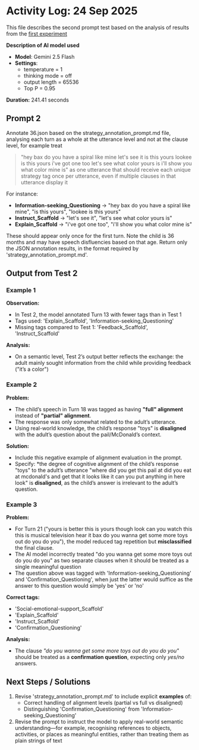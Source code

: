 # Activity Log: 24 Sep 2025

This file describes the second prompt test based on the analysis of results from the [first experiment](https://github.com/wuthree00/LLM-ChildTalk-prompt-engineering/blob/main/logs/2025-09-20-annotation-test.md)

**Description of AI model used**
- **Model**: Gemini 2.5 Flash
- **Settings**:
  - temperature = 1
  - thinking mode = off
  - output length = 65536
  - Top P = 0.95

**Duration:** 241.41 seconds

## Prompt 2
Annotate 36.json based on the strategy_annotation_prompt.md file, analysing each turn as a whole at the utterance level and not at the clause level, for example treat
> "hey bax do you have a spiral like mine let's see it is this yours lookee is this yours i've got one too let's see what color yours is i'll show you what color mine is"
as one utterance that should receive each unique strategy tag once per utterance, even if multiple clauses in that utterance display it

For instance:  
- **Information-seeking_Questioning** → "hey bax do you have a spiral like mine", "is this yours", "lookee is this yours"
- **Instruct_Scaffold** → "let's see it", "let's see what color yours is"
- **Explain_Scaffold** → "i've got one too", "i'll show you what color mine is"

These should appear only once for the first turn.
Note the child is 36 months and may have speech disfluencies based on that age.
Return only the JSON annotation results, in the format required by 'strategy_annotation_prompt.md'.


## Output from Test 2

### Example 1
**Observation:**  
- In Test 2, the model annotated Turn 13 with fewer tags than in Test 1
- Tags used: 'Explain_Scaffold', 'Information-seeking_Questioning'
- Missing tags compared to Test 1: 'Feedback_Scaffold', 'Instruct_Scaffold'

**Analysis:**  
- On a semantic level, Test 2’s output better reflects the exchange: the adult mainly sought information from the child while providing feedback ("it’s a color")


### Example 2
**Problem:**
- The child’s speech in Turn 18 was tagged as having **"full" alignment** instead of **"partial" alignment**.
- The response was only somewhat related to the adult’s utterance.
- Using real-world knowledge, the child’s response "toys" is **disaligned** with the adult’s question about the pail/McDonald’s context.

**Solution:**
- Include this negative example of alignment evaluation in the prompt.
- Specify: *the degree of cognitive alignment of the child’s response "toys" to the adult’s utterance "where did you get this pail at did you eat at mcdonald's and get that it looks like it can you put anything in here look" is **disaligned**, as the child’s answer is irrelevant to the adult’s question.


### Example 3
**Problem:**
- For Turn 21 ("yours is better this is yours though look can you watch this this is musical television hear it bax do you wanna get some more toys out do you do you"), the model reduced tag repetition but **misclassified** the final clause.
- The AI model incorrectly treated "do you wanna get some more toys out do you do you" as two separate clauses when it should be treated as a single meaningful question
- The question above was tagged with 'Information-seeking_Questioning' and 'Confirmation_Questioning', when just the latter would suffice as the answer to this question would simply be 'yes' or 'no'

**Correct tags:**
- 'Social-emotional-support_Scaffold'
- 'Explain_Scaffold'
- 'Instruct_Scaffold'
- 'Confirmation_Questioning'

**Analysis:**
- The clause *"do you wanna get some more toys out do you do you"* should be treated as a **confirmation question**, expecting only *yes/no* answers.


## Next Steps / Solutions
1. Revise 'strategy_annotation_prompt.md' to include explicit **examples** of:
   - Correct handling of alignment levels (partial vs full vs disaligned)
   - Distinguishing 'Confirmation_Questioning' from 'Information-seeking_Questioning'
2. Revise the prompt to instruct the model to apply real-world semantic understanding—for example, recognising references to objects, activities, or places as meaningful entities, rather than treating them as plain strings of text
